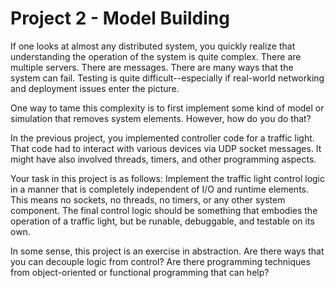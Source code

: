 # Project 2 - Model Building

If one looks at almost any distributed system, you quickly realize that understanding the
operation of the system is quite complex.  There are multiple servers.
There are messages.  There are many ways that the system can
fail. Testing is quite difficult--especially if real-world networking
and deployment issues enter the picture.

One way to tame this complexity is to first implement some kind of
model or simulation that removes system elements.   However, how do you do that?

In the previous project, you implemented controller code for a traffic
light.  That code had to interact with various devices via UDP socket
messages.  It might have also involved threads, timers, and other
programming aspects.

Your task in this project is as follows: Implement the traffic light
control logic in a manner that is completely independent of I/O and
runtime elements.  This means no sockets, no threads, no timers, or
any other system component.  The final control logic should be
something that embodies the operation of a traffic light, but be
runable, debuggable, and testable on its own.

In some sense, this project is an exercise in abstraction.   Are
there ways that you can decouple logic from control?   Are there
programming techniques from object-oriented or functional programming
that can help?

